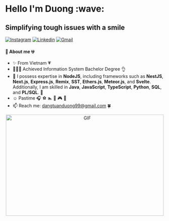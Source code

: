 
<h1>Hello I'm Duong :wave: </h1>
<h2>Simplifying tough issues with a smile</h2>

[![Instagram](https://img.shields.io/badge/-Instagram-c13584?style=flat&labelColor=c13584&logo=instagram&logoColor=white)](https://www.instagram.com/_yadgnoud3011/)
[![Linkedin](https://img.shields.io/badge/-LinkedIn-blue?style=flat&logo=Linkedin&logoColor=white)](https://www.linkedin.com/in/rustic3011/)
[![Gmail](https://img.shields.io/badge/-Gmail-c14438?style=flat&logo=Gmail&logoColor=white)](mailto:dangtuanduong99@gmail.com)

**:eyes: About me :ophiuchus:**
- :sparkles: From Vietnam :heartpulse:
- 👨🏽‍💻 Achieved Information System Bachelor Degree :ok_hand:  
- :owl: I possess expertise in **NodeJS**, including frameworks such as **NestJS**, **Next.js**, **Express.js**, **Remix**, **SST**, **Ethers.js**, **Meteor.js**, and **Svelte**. Additionally, I am skilled in **Java**, **JavaScript**, **TypeScript**, **Python**, **SQL**, and **PL/SQL**.
  :penguin:
- :relaxed: Pastime :headphones: :soccer: :swimmer: :8ball: :video_game: :beers:
- 📫 Reach me: dangtuanduong99@gmail.com  :four_leaf_clover:
<!-- - 📝 [Resume]() -->

<p align="center"> <img alt="GIF" src="https://github.com/abhisheknaiidu/abhisheknaiidu/blob/master/code.gif?raw=true" width="500" height="320" />

<!-- **📈 My GitHub Stats**
<p align="center"> <img src="https://github-readme-stats.vercel.app/api?username=dtduong30&show_icons=true&theme=maroongold" alt="duong" /> -->
  
 <!--
**Miracle30/Miracle30** is a ✨ _special_ ✨ repository because its `README.md` (this file) appears on your GitHub profile.
### Hi there 👋
Here are some ideas to get you started:
- 🔭 I’m currently working on ...
- 🌱 I’m currently learning ...
- 👯 I’m looking to collaborate on ...
- 🤔 I’m looking for help with ...
- 💬 Ask me about ...
- 📫 How to reach me: ...
- 😄 Pronouns: ...
- ⚡ Fun fact: ...
old github <p align="center"> <img src="https://github-readme-stats.vercel.app/api?username=Miracle30&show_icons=true&theme=maroongold" alt="duong" />
-->
